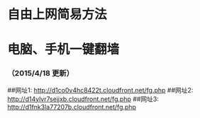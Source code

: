 # 自由上网简易方法
# 电脑、手机一键翻墙
### （2015/4/18 更新）

##网址1: http://d1co0v4hc8422t.cloudfront.net/fg.php
##网址2: http://d14ylvr7sejjxb.cloudfront.net/fg.php
##网址3: http://d1fnk3la77207b.cloudfront.net/fg.php
